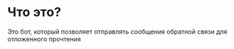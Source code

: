 # Что это?
Это бот, который позволяет отправлять сообщения обратной связи для отложенного прочтения
